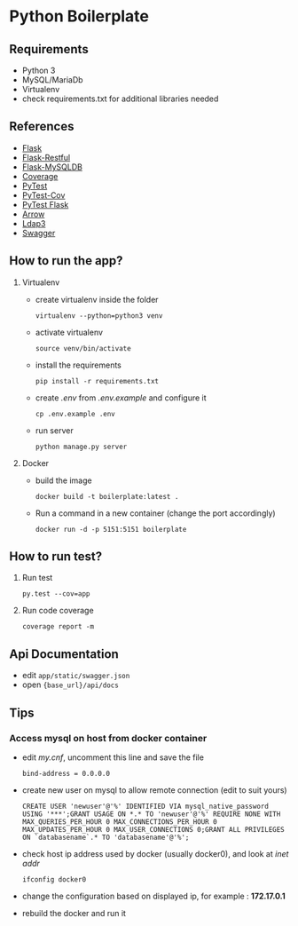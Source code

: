 # Python Boilerplate

## Requirements
+ Python 3
+ MySQL/MariaDb
+ Virtualenv
+ check requirements.txt for additional libraries needed

## References
+ [Flask](http://flask.pocoo.org/)
+ [Flask-Restful](https://flask-restful.readthedocs.io/en/latest/)
+ [Flask-MySQLDB](http://flask-mysqldb.readthedocs.io/en/latest/)
+ [Coverage](https://coverage.readthedocs.io/)
+ [PyTest](https://docs.pytest.org/en/latest/)
+ [PyTest-Cov](https://pytest-cov.readthedocs.io/en/latest/)
+ [PyTest Flask](http://pytest-flask.readthedocs.io/en/latest/)
+ [Arrow](http://arrow.readthedocs.io/en/latest/)
+ [Ldap3](http://ldap3.readthedocs.io/)
+ [Swagger](https://swagger.io/docs/)

## How to run the app?

1. Virtualenv
    + create virtualenv inside the folder

        `virtualenv --python=python3 venv`
    + activate virtualenv

        `source venv/bin/activate`
    + install the requirements

        `pip install -r requirements.txt`
    + create *.env* from *.env.example* and configure it

        `cp .env.example .env`
    + run server

        `python manage.py server`
2. Docker
    + build the image

        `docker build -t boilerplate:latest .`
    + Run a command in a new container (change the port accordingly)

        `docker run -d -p 5151:5151 boilerplate`
 
## How to run test?

1. Run test

    `py.test --cov=app`
2. Run code coverage
    
    `coverage report -m`

## Api Documentation

+ edit `app/static/swagger.json`
+ open `{base_url}/api/docs`
## Tips

### Access mysql on host from docker container
- edit *my.cnf*, uncomment this line and save the file

    `bind-address = 0.0.0.0`
- create new user on mysql to allow remote connection (edit to suit yours)

    ```
    CREATE USER 'newuser'@'%' IDENTIFIED VIA mysql_native_password USING '***';GRANT USAGE ON *.* TO 'newuser'@'%' REQUIRE NONE WITH MAX_QUERIES_PER_HOUR 0 MAX_CONNECTIONS_PER_HOUR 0 MAX_UPDATES_PER_HOUR 0 MAX_USER_CONNECTIONS 0;GRANT ALL PRIVILEGES ON `databasename`.* TO 'databasename'@'%';
    ```
- check host ip address used by docker (usually docker0), and look at *inet addr*

    `ifconfig docker0`
- change the configuration based on displayed ip, for example : **172.17.0.1**
- rebuild the docker and run it